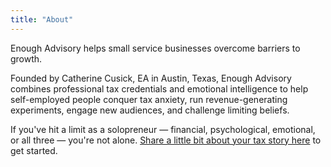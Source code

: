 ```yaml
---
title: "About"
---
```


Enough Advisory helps small service businesses overcome barriers to growth.

Founded by Catherine Cusick, EA in Austin, Texas, Enough Advisory combines professional tax credentials and emotional intelligence to help self-employed people conquer tax anxiety, run revenue-generating experiments, engage new audiences, and challenge limiting beliefs.

If you've hit a limit as a solopreneur — financial, psychological, emotional, or all three — you're not alone. [Share a little bit about your tax story here](https://www.selfemployedfaq.com/consulting) to get started.